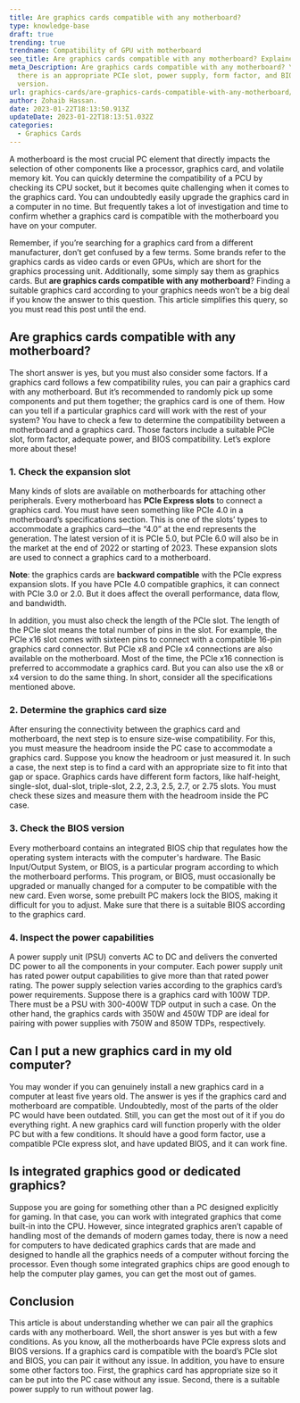 ```yaml
---
title: Are graphics cards compatible with any motherboard?
type: knowledge-base
draft: true
trending: true
trendname: Compatibility of GPU with motherboard
seo_title: Are graphics cards compatible with any motherboard? Explained
meta_Description: Are graphics cards compatible with any motherboard? Yes, if
  there is an appropriate PCIe slot, power supply, form factor, and BIOS
  version.
url: graphics-cards/are-graphics-cards-compatible-with-any-motherboard/
author: Zohaib Hassan.
date: 2023-01-22T18:13:50.913Z
updateDate: 2023-01-22T18:13:51.032Z
categories:
  - Graphics Cards
---
```

A motherboard is the most crucial PC element that directly impacts the selection of other components like a processor, graphics card, and volatile memory kit. You can quickly determine the compatibility of a PCU by checking its CPU socket, but it becomes quite challenging when it comes to the graphics card. You can undoubtedly easily upgrade the graphics card in a computer in no time. But frequently takes a lot of investigation and time to confirm whether a graphics card is compatible with the motherboard you have on your computer. 

Remember, if you’re searching for a graphics card from a different manufacturer, don’t get confused by a few terms. Some brands refer to the graphics cards as video cards or even GPUs, which are short for the graphics processing unit. Additionally, some simply say them as graphics cards. But **are graphics cards compatible with any motherboard**? Finding a suitable graphics card according to your graphics needs won’t be a big deal if you know the answer to this question. This article simplifies this query, so you must read this post until the end. 

## Are graphics cards compatible with any motherboard?

The short answer is yes, but you must also consider some factors. If a graphics card follows a few compatibility rules, you can pair a graphics card with any motherboard. But it’s recommended to randomly pick up some components and put them together; the graphics card is one of them. How can you tell if a particular graphics card will work with the rest of your system? You have to check a few to determine the compatibility between a motherboard and a graphics card. Those factors include a suitable PCIe slot, form factor, adequate power, and BIOS compatibility. Let’s explore more about these! 

### 1. Check the expansion slot

Many kinds of slots are available on motherboards for attaching other peripherals. Every motherboard has **PCIe Express slots** to connect a graphics card. You must have seen something like PCIe 4.0 in a motherboard’s specifications section. This is one of the slots’ types to accommodate a graphics card—the “4.0” at the end represents the generation. The latest version of it is PCIe 5.0, but PCIe 6.0 will also be in the market at the end of 2022 or starting of 2023. These expansion slots are used to connect a graphics card to a motherboard.

**Note**: the graphics cards are **backward compatible** with the PCIe express expansion slots. If you have PCIe 4.0 compatible graphics, it can connect with PCIe 3.0 or 2.0. But it does affect the overall performance, data flow, and bandwidth.

In addition, you must also check the length of the PCIe slot. The length of the PCIe slot means the total number of pins in the slot. For example, the PCIe x16 slot comes with sixteen pins to connect with a compatible 16-pin graphics card connector. But PCIe x8 and PCIe x4 connections are also available on the motherboard. Most of the time, the PCIe x16 connection is preferred to accommodate a graphics card. But you can also use the x8 or x4 version to do the same thing. In short, consider all the specifications mentioned above.

### 2. Determine the graphics card size

After ensuring the connectivity between the graphics card and motherboard, the next step is to ensure size-wise compatibility. For this, you must measure the headroom inside the PC case to accommodate a graphics card. Suppose you know the headroom or just measured it. In such a case, the next step is to find a card with an appropriate size to fit into that gap or space. Graphics cards have different form factors, like half-height, single-slot, dual-slot, triple-slot, 2.2, 2.3, 2.5, 2.7, or 2.75 slots. You must check these sizes and measure them with the headroom inside the PC case. 

### 3. Check the BIOS version 

Every motherboard contains an integrated BIOS chip that regulates how the operating system interacts with the computer's hardware. The Basic Input/Output System, or BIOS, is a particular program according to which the motherboard performs. This program, or BIOS, must occasionally be upgraded or manually changed for a computer to be compatible with the new card. Even worse, some prebuilt PC makers lock the BIOS, making it difficult for you to adjust. Make sure that there is a suitable BIOS according to the graphics card. 

### 4. Inspect the power capabilities

A power supply unit (PSU) converts AC to DC and delivers the converted DC power to all the components in your computer. Each power supply unit has rated power output capabilities to give more than that rated power rating. The power supply selection varies according to the graphics card’s power requirements. Suppose there is a graphics card with 100W TDP. There must be a PSU with 300-400W TDP output in such a case. On the other hand, the graphics cards with 350W and 450W TDP are ideal for pairing with power supplies with 750W and 850W TDPs, respectively. 

## Can I put a new graphics card in my old computer?

You may wonder if you can genuinely install a new graphics card in a computer at least five years old. The answer is yes if the graphics card and motherboard are compatible. Undoubtedly, most of the parts of the older PC would have been outdated. Still, you can get the most out of it if you do everything right. A new graphics card will function properly with the older PC but with a few conditions. It should have a good form factor, use a compatible PCIe express slot, and have updated BIOS, and it can work fine. 

## Is integrated graphics good or dedicated graphics?

Suppose you are going for something other than a PC designed explicitly for gaming. In that case, you can work with integrated graphics that come built-in into the CPU. However, since integrated graphics aren’t capable of handling most of the demands of modern games today, there is now a need for computers to have dedicated graphics cards that are made and designed to handle all the graphics needs of a computer without forcing the processor. Even though some integrated graphics chips are good enough to help the computer play games, you can get the most out of games. 

## Conclusion

This article is about understanding whether we can pair all the graphics cards with any motherboard. Well, the short answer is yes but with a few conditions. As you know, all the motherboards have PCIe express slots and BIOS versions. If a graphics card is compatible with the board’s PCIe slot and BIOS, you can pair it without any issue. In addition, you have to ensure some other factors too. First, the graphics card has appropriate size so it can be put into the PC case without any issue. Second, there is a suitable power supply to run without power lag.